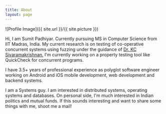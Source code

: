 ```yaml
---
title: About
layout: page
---
```

![Profile Image]({{ site.url }}/{{ site.picture }})

<p>Hi, I am Sumit Padhiyar. Currently pursuing MS in Computer Science from IIT Madras, India. My current research is on testing of co-operative concurrent systems using fuzzing under the guidance of <a href="http://kcsrk.info/" target="_blank">Dr. KC Sivaramakrishnan.</a> I'm currently working on a property testing tool like QuickCheck for concurrent programs.</p>

<p> I have 3.5+ years of professional experience as polyglot software engineer working on Android and iOS mobile development, web development and backend systems.</p>

<p>I am a Systems guy. I am interested in distributed systems, operating systems and databases. On personal side, I'm much interested in Indian politics and mutual funds. If this sounds interesting and want to share some things with me, shoot me a mail!</p>

<!-- <h2>Skills</h2>

<ul class="skill-list">
	<li>HTML - Jade - Haml - Erb</li>
	<li>Responsive (Mobile First)</li>
	<li>CSS (Stylus, Sass, Less)</li>
	<li>Css Frameworks (Bootstrap, Foundation)</li>
	<li>Javascript (Design Patterns, Testes)</li>
	<li>NodeJS</li>
	<li>AngularJS - ReactJS</li>
	<li>Grunt - Gulp - Yeoman</li>
	<li>Git</li>
	<li>PHP</li>
	<li>Python</li>
	<li>MySQL - MongoDB</li>
	<li>Scrum and Kanban</li>
	<li>TDD e Continuous Integration</li>
</ul> -->

<!-- <h2>Projects</h2>

<ul>
	<li><a href="https://github.com/">Lorem Lorem</a></li>
	<li><a href="https://github.com/">Ipsum Dolor</a></li>
	<li><a href="https://github.com/">Dolor Lorem</a></li>
</ul>
 -->